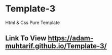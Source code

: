 # Template-3
Html &amp; Css Pure Template
## Link To View https://adam-muhtarif.github.io/Template-3/
